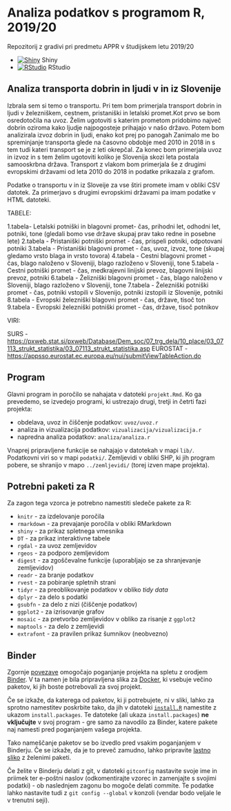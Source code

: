 # Analiza podatkov s programom R, 2019/20

Repozitorij z gradivi pri predmetu APPR v študijskem letu 2019/20

* [![Shiny](http://mybinder.org/badge.svg)](http://mybinder.org/v2/gh/jaanos/APPR-2019-20/master?urlpath=shiny/APPR-2019-20/projekt.Rmd) Shiny
* [![RStudio](http://mybinder.org/badge.svg)](http://mybinder.org/v2/gh/jaanos/APPR-2019-20/master?urlpath=rstudio) RStudio

## Analiza transporta dobrin in ljudi v in iz Slovenije 

Izbrala sem si temo o transportu. Pri tem bom primerjala transport dobrin in ljudi v železniškem, cestnem, pristaniški in letalski promet.Kot prvo se bom osredotočila na uvoz. Želim ugotoviti s katerim prometom pridobimo največ dobrin oziroma kako ljudje najpogosteje prihajajo v našo državo. Potem bom analizirala izvoz dobrin in ljudi, enako kot prej po panogah  Zanimalo me bo spreminjanje transporta glede na časovno obdobje med 2010 in 2018 in s tem tudi kateri transport se je z leti okrepčal. Za konec bom primerjala uvoz in izvoz in s tem želim ugotoviti koliko je Slovenija skozi leta postala samooskrbna država. Transport z vlakom bom primerjala še z drugimi evropskimi državami od leta 2010 do 2018 in podatke prikazala z grafom. 

Podatke o transportu v in iz Sloveije za vse štiri promete imam v obliki CSV datotek. Za primerjavo s drugimi evropskimi državami pa imam podatke v HTML datoteki. 

TABELE: 

1.tabela- Letalski potniški in blagovni promet- čas, prihodni let, odhodni let, potniki, tone (gledali bomo vse države skupaj prav tako redne in posebne lete)
2.tabela - Pristaniški potniški promet - čas, prispeli potniki, odpotovani potniki
3.tabela - Pristaniški blagovni promet - čas, uvoz, izvoz, tone (skupaj gledamo vrsto blaga in vrsto tovora)
4.tabela - Cestni blagovni promet - čas, blago naloženo v Sloveniji, blago razloženo v Sloveniji, tone 
5.tabela - Cestni potniški promet - čas, medkrajevni linijski prevoz, blagovni linijski prevoz, potniki 
6.tabela - Želizniški blagovni promet - čas, blago naloženo v Sloveniji, blago razloženo v Sloveniji, tone 
7.tabela - Železniški potniški promet - čas, potniki vstopili v Slovenijo, potniki izstopili iz Slovenije, potniki  
8.tabela - Evropski železniški blagovni promet - čas, države, tisoč ton 
9.tabela - Evropski železniški potniški promet - čas, države, tisoč potnikov 

 

VIRI: 

SURS - https://pxweb.stat.si/pxweb/Database/Dem_soc/07_trg_dela/10_place/03_07113_strukt_statistika/03_07113_strukt_statistika.asp
EUROSTAT - https://appsso.eurostat.ec.europa.eu/nui/submitViewTableAction.do


## Program

Glavni program in poročilo se nahajata v datoteki `projekt.Rmd`.
Ko ga prevedemo, se izvedejo programi, ki ustrezajo drugi, tretji in četrti fazi projekta:

* obdelava, uvoz in čiščenje podatkov: `uvoz/uvoz.r`
* analiza in vizualizacija podatkov: `vizualizacija/vizualizacija.r`
* napredna analiza podatkov: `analiza/analiza.r`

Vnaprej pripravljene funkcije se nahajajo v datotekah v mapi `lib/`.
Podatkovni viri so v mapi `podatki/`.
Zemljevidi v obliki SHP, ki jih program pobere,
se shranijo v mapo `../zemljevidi/` (torej izven mape projekta).

## Potrebni paketi za R

Za zagon tega vzorca je potrebno namestiti sledeče pakete za R:

* `knitr` - za izdelovanje poročila
* `rmarkdown` - za prevajanje poročila v obliki RMarkdown
* `shiny` - za prikaz spletnega vmesnika
* `DT` - za prikaz interaktivne tabele
* `rgdal` - za uvoz zemljevidov
* `rgeos` - za podporo zemljevidom
* `digest` - za zgoščevalne funkcije (uporabljajo se za shranjevanje zemljevidov)
* `readr` - za branje podatkov
* `rvest` - za pobiranje spletnih strani
* `tidyr` - za preoblikovanje podatkov v obliko *tidy data*
* `dplyr` - za delo s podatki
* `gsubfn` - za delo z nizi (čiščenje podatkov)
* `ggplot2` - za izrisovanje grafov
* `mosaic` - za pretvorbo zemljevidov v obliko za risanje z `ggplot2`
* `maptools` - za delo z zemljevidi
* `extrafont` - za pravilen prikaz šumnikov (neobvezno)

## Binder

Zgornje [povezave](#analiza-podatkov-s-programom-r-201819)
omogočajo poganjanje projekta na spletu z orodjem [Binder](https://mybinder.org/).
V ta namen je bila pripravljena slika za [Docker](https://www.docker.com/),
ki vsebuje večino paketov, ki jih boste potrebovali za svoj projekt.

Če se izkaže, da katerega od paketov, ki ji potrebujete, ni v sliki,
lahko za sprotno namestitev poskrbite tako,
da jih v datoteki [`install.R`](install.R) namestite z ukazom `install.packages`.
Te datoteke (ali ukaza `install.packages`) **ne vključujte** v svoj program -
gre samo za navodilo za Binder, katere pakete naj namesti pred poganjanjem vašega projekta.

Tako nameščanje paketov se bo izvedlo pred vsakim poganjanjem v Binderju.
Če se izkaže, da je to preveč zamudno,
lahko pripravite [lastno sliko](https://github.com/jaanos/APPR-docker) z želenimi paketi.

Če želite v Binderju delati z git,
v datoteki `gitconfig` nastavite svoje ime in priimek ter e-poštni naslov
(odkomentirajte vzorec in zamenjajte s svojimi podatki) -
ob naslednjem zagonu bo mogoče delati commite.
Te podatke lahko nastavite tudi z `git config --global` v konzoli
(vendar bodo veljale le v trenutni seji).
